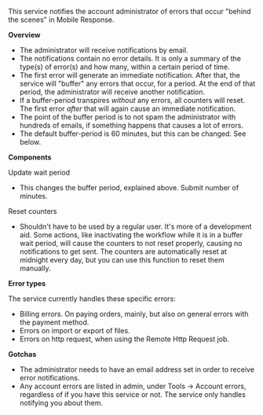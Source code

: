 This service notifies the account administrator of errors that occur "behind the scenes" in Mobile Response.

**Overview**

* The administrator will receive notifications by email.
* The notifications contain no error details. It is only a summary of the type(s) of error(s) and how many, within a certain period of time.
* The first error will generate an immediate notification. After that, the service will "buffer" any errors that occur, for a period. At the end of that period, the administrator will receive another notification.
* If a buffer-period transpires _without_ any errors, all counters will reset. The first error _after_ that will again cause an immediate notification.
* The point of the buffer period is to not spam the administrator with hundreds of emails, if something happens that causes a lot of errors.
* The default buffer-period is 60 minutes, but this can be changed. See below.

**Components**

Update wait period
* This changes the buffer period, explained above. Submit number of minutes.

Reset counters
* Shouldn't have to be used by a regular user. It's more of a development aid. Some actions, like inactivating the workflow while it is in a buffer wait period, will cause the counters to not reset properly, causing no notifications to get sent. The counters are automatically reset at midnight every day, but you can use this function to reset them manually.

**Error types**

The service currently handles these specific errors:

* Billing errors. On paying orders, mainly, but also on general errors with the payment method.
* Errors on import or export of files.
* Errors on http request, when using the Remote Http Request job.

**Gotchas**

* The administrator needs to have an email address set in order to receive error notifications.
* Any account errors are listed in admin, under Tools -> Account errors, regardless of if you have this service or not. The service only handles notifying you about them.
